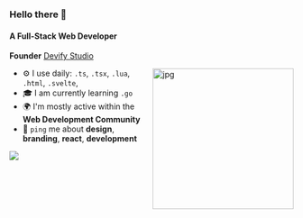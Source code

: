 ### Hello there 👋

#### A Full-Stack Web Developer 

**Founder** [Devify Studio](https://devify.studio)<br>


<img align="right" alt="jpg" width="250px" src="https://github-readme-stats.vercel.app/api/top-langs/?username=itzcodex24&theme=dark&hide_border=false&include_all_commits=false&count_private=false&layout=compact" />

- ⚙️ I use daily: `.ts`, `.tsx`, `.lua`, `.html`, `.svelte`,
- 🎓 I am currently learning `.go` 
- 🌍 I'm mostly active within the **Web Development Community**
- 💬 `ping` me about **design**, **branding**, **react**, **development**

[![](https://visitcount.itsvg.in/api?id=Codex&label=Profile%20Views&color=6&icon=6&pretty=true)](https://visitcount.itsvg.in)
